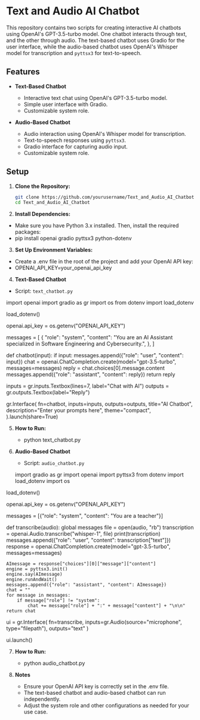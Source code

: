 # Text and Audio AI Chatbot

This repository contains two scripts for creating interactive AI chatbots using OpenAI's GPT-3.5-turbo model. One chatbot interacts through text, and the other through audio. The text-based chatbot uses Gradio for the user interface, while the audio-based chatbot uses OpenAI's Whisper model for transcription and `pyttsx3` for text-to-speech.

## Features

- **Text-Based Chatbot**
  - Interactive text chat using OpenAI's GPT-3.5-turbo model.
  - Simple user interface with Gradio.
  - Customizable system role.

- **Audio-Based Chatbot**
  - Audio interaction using OpenAI's Whisper model for transcription.
  - Text-to-speech responses using `pyttsx3`.
  - Gradio interface for capturing audio input.
  - Customizable system role.

## Setup

1. **Clone the Repository:**
   ```bash
   git clone https://github.com/yourusername/Text_and_Audio_AI_Chatbot.git
   cd Text_and_Audio_AI_Chatbot

2. **Install Dependencies:**
  - Make sure you have Python 3.x installed. Then, install the required packages:
  - pip install openai gradio pyttsx3 python-dotenv

3. **Set Up Environment Variables:**
  - Create a .env file in the root of the project and add your OpenAI API key:
  - OPENAI_API_KEY=your_openai_api_key

4. **Text-Based Chatbot**
  - Script: `text_chatbot.py`
  
import openai
import gradio as gr
import os
from dotenv import load_dotenv

load_dotenv()

openai.api_key = os.getenv("OPENAI_API_KEY")

messages = [
    {
        "role": "system",
        "content": "You are an AI Assistant specialized in Software Engineering and Cybersecurity.",
    },
]

def chatbot(input):
    if input:
        messages.append({"role": "user", "content": input})
        chat = openai.ChatCompletion.create(model="gpt-3.5-turbo", messages=messages)
        reply = chat.choices[0].message.content
        messages.append({"role": "assistant", "content": reply})
        return reply

inputs = gr.inputs.Textbox(lines=7, label="Chat with AI")
outputs = gr.outputs.Textbox(label="Reply")

gr.Interface(
    fn=chatbot,
    inputs=inputs,
    outputs=outputs,
    title="AI Chatbot",
    description="Enter your prompts here",
    theme="compact",
).launch(share=True)

5. **How to Run:**
   - python text_chatbot.py

6. **Audio-Based Chatbot**
   - Script: `audio_chatbot.py`

   import gradio as gr
import openai
import pyttsx3
from dotenv import load_dotenv
import os

load_dotenv()

openai.api_key = os.getenv("OPENAI_API_KEY")

messages = [{"role": "system", "content": "You are a teacher"}]

def transcribe(audio):
    global messages
    file = open(audio, "rb")
    transcription = openai.Audio.transcribe("whisper-1", file)
    print(transcription)
    messages.append({"role": "user", "content": transcription["text"]})
    response = openai.ChatCompletion.create(model="gpt-3.5-turbo", messages=messages)

    AImessage = response["choices"][0]["message"]["content"]
    engine = pyttsx3.init()
    engine.say(AImessage)
    engine.runAndWait()
    messages.append({"role": "assistant", "content": AImessage})
    chat = ""
    for message in messages:
        if message["role"] != "system":
            chat += message["role"] + ":" + message["content"] + "\n\n"
    return chat

ui = gr.Interface(
    fn=transcribe, inputs=gr.Audio(source="microphone", type="filepath"), outputs="text"
)

ui.launch()

7. **How to Run:**
   - python audio_chatbot.py

8. **Notes**
   - Ensure your OpenAI API key is correctly set in the .env file.
   - The text-based chatbot and audio-based chatbot can run independently.
   - Adjust the system role and other configurations as needed for your use case.


